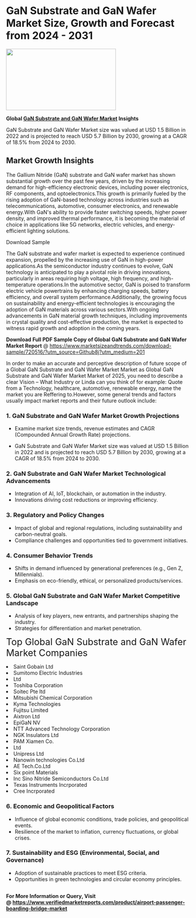 <H1>GaN Substrate and GaN Wafer Market Size, Growth and Forecast from 2024 - 2031</H1><img class="aligncenter size-medium wp-image-584254" src="https://thirdeyenews.in/wp-content/uploads/2024/09/Global-Market-Research-300x168.jpeg" alt="" width="300" height="168" /><p><strong>Global&nbsp;<a href="https://www.marketsizeandtrends.com/download-sample/720516/?utm_source=Github8j?utm_medium=201">GaN Substrate and GaN Wafer Market</a> Insights</strong></p><p>GaN Substrate and GaN Wafer Market size was valued at USD 1.5 Billion in 2022 and is projected to reach USD 5.7 Billion by 2030, growing at a CAGR of 18.5% from 2024 to 2030.</p><p><h2>Market Growth Insights</h2> <p>The Gallium Nitride (GaN) substrate and GaN wafer market has shown substantial growth over the past few years, driven by the increasing demand for high-efficiency electronic devices, including power electronics, RF components, and optoelectronics.This growth is primarily fueled by the rising adoption of GaN-based technology across industries such as telecommunications, automotive, consumer electronics, and renewable energy.With GaN's ability to provide faster switching speeds, higher power density, and improved thermal performance, it is becoming the material of choice in applications like 5G networks, electric vehicles, and energy-efficient lighting solutions.</p> <p>Download Sample</p> <p>The GaN substrate and wafer market is expected to experience continued expansion, propelled by the increasing use of GaN in high-power applications.As the semiconductor industry continues to evolve, GaN technology is anticipated to play a pivotal role in driving innovations, particularly in areas requiring high voltage, high frequency, and high-temperature operations.In the automotive sector, GaN is poised to transform electric vehicle powertrains by enhancing charging speeds, battery efficiency, and overall system performance.Additionally, the growing focus on sustainability and energy-efficient technologies is encouraging the adoption of GaN materials across various sectors.With ongoing advancements in GaN material growth techniques, including improvements in crystal quality and cost-effective production, the market is expected to witness rapid growth and adoption in the coming years.</p> <p></p><p><span class=""><strong>Download Full PDF Sample Copy of Global GaN Substrate and GaN Wafer Market Report</strong> @ <a href="https://www.marketsizeandtrends.com/download-sample/720516/?utm_source=Github8j?utm_medium=201" target="_blank">https://www.marketsizeandtrends.com/download-sample/720516/?utm_source=Github8j?utm_medium=201</a></span></p><p>In order to make an accurate and perceptive description of future scope of a Global&nbsp;GaN Substrate and GaN Wafer Market Market as Global&nbsp;GaN Substrate and GaN Wafer Market Market of 2025, you need to describe a clear Vision &ndash; What Industry or Linda can you think of for example: Quote from a Technology, healthcare, automotive, renewable energy, name the market you are Reffering to.However, some general trends and factors usually impact market reports and their future outlook include:</p><h3>1.&nbsp;<strong>GaN Substrate and GaN Wafer Market Growth Projections</strong></h3><ul><li>Examine market size trends, revenue estimates and CAGR (Compounded Annual Growth Rate) projections.</li><li><p>GaN Substrate and GaN Wafer Market size was valued at USD 1.5 Billion in 2022 and is projected to reach USD 5.7 Billion by 2030, growing at a CAGR of 18.5% from 2024 to 2030.</p></li></ul><h3>2.&nbsp;<strong>GaN Substrate and GaN Wafer Market Technological Advancements</strong></h3><ul><li>Integration of AI, IoT, blockchain, or automation in the industry.</li><li>Innovations driving cost reductions or improving efficiency.</li></ul><h3>3.&nbsp;<strong>Regulatory and Policy Changes</strong></h3><ul><li>Impact of global and regional regulations, including sustainability and carbon-neutral goals.</li><li>Compliance challenges and opportunities tied to government initiatives.</li></ul><h3>4.&nbsp;<strong>Consumer Behavior Trends</strong></h3><ul><li>Shifts in demand influenced by generational preferences (e.g., Gen Z, Millennials).</li><li>Emphasis on eco-friendly, ethical, or personalized products/services.</li></ul><h3>5.&nbsp;<strong>Global GaN Substrate and GaN Wafer Market Competitive Landscape</strong></h3><ul><li>Analysis of key players, new entrants, and partnerships shaping the industry.</li><li>Strategies for differentiation and market penetration.</li></ul><p data-pm-slice="1 1 []"><span style="color: inherit; font-family: inherit; font-size: 25px;">Top Global GaN Substrate and GaN Wafer Market Companies</span></p><div class="" data-test-id=""><p><li>Saint Gobain Ltd</li><li> Sumitomo Electric Industries</li><li> Ltd</li><li> Toshiba Corporation</li><li> Soitec Pte ltd</li><li> Mitsubishi Chemical Corporation</li><li> Kyma Technologies</li><li> Fujitsu Limited</li><li> Aixtron Ltd</li><li> EpiGaN NV</li><li> NTT Advanced Technology Corporation</li><li> NGK Insulators Ltd</li><li> PAM Xiamen Co.</li><li> Ltd</li><li> Unipress Ltd</li><li> Nanowin technologies Co.Ltd</li><li> AE Tech.Co.Ltd</li><li> Six point Materials</li><li> Inc Sino Nitride Semiconductors Co.Ltd</li><li> Texas Instruments Incrporated</li><li> Cree Incrporated</li></p></div><h3>6.&nbsp;<strong>Economic and Geopolitical Factors</strong></h3><ul><li>Influence of global economic conditions, trade policies, and geopolitical events.</li><li>Resilience of the market to inflation, currency fluctuations, or global crises.</li></ul><h3>7.&nbsp;<strong>Sustainability and ESG (Environmental, Social, and Governance)</strong></h3><ul><li>Adoption of sustainable practices to meet ESG criteria.</li><li>Opportunities in green technologies and circular economy principles.</li></ul><h2><strong style="font-size: 14px;">For More Information or Query, Visit @&nbsp;</strong><a style="background-color: #ffffff; font-size: 14px;" href="https://www.marketsizeandtrends.com/report/gan-substrate-and-gan-wafer-market/" target="_blank">https://www.verifiedmarketreports.com/product/airport-passenger-boarding-bridge-market</a></h2>